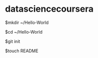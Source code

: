 datasciencecoursera
===================
$mkdir ~/Hello-World

$cd ~/Hello-World

$git init

$touch README
